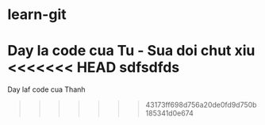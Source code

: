 # learn-git

Day la code cua Tu - Sua doi chut xiu
<<<<<<< HEAD
sdfsdfds
=======

Day laf code cua Thanh
>>>>>>> 43173ff698d756a20de0fd9d750b185341d0e674
